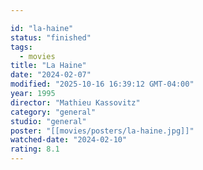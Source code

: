 ```yaml
---

id: "la-haine"
status: "finished"
tags:
  - movies
title: "La Haine"
date: "2024-02-07"
modified: "2025-10-16 16:39:12 GMT-04:00"
year: 1995
director: "Mathieu Kassovitz"
category: "general"
studio: "general"
poster: "[[movies/posters/la-haine.jpg]]"
watched-date: "2024-02-10"
rating: 8.1
---
```

